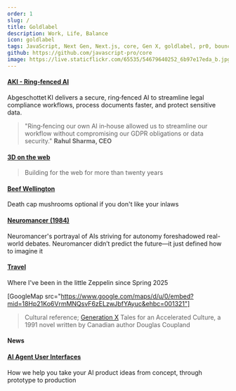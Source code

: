 ```yaml
---
order: 1
slug: /
title: Goldlabel
description: Work, Life, Balance
icon: goldlabel
tags: JavaScript, Next Gen, Next.js, core, Gen X, goldlabel, pr0, bouncer, AI Prompt Engineering, ChatGPT, OpenAI, Singularity, Frontend, Vanilla JS, TypeScript, React, Angular, Vue, Material UI, MUI, Flash, Server Side JavaScript, Node, Gatsby, NextJS, Headless CMS
github: https://github.com/javascript-pro/core
image: https://live.staticflickr.com/65535/54679640252_6b97e17eda_b.jpg
---
```


#### [AKI - Ring‑fenced AI](/work/expertise/ai/abgeschottet-ki)

Abgeschottet KI delivers a secure, ring‑fenced AI to streamline legal compliance workflows, process documents faster, and protect sensitive data.

> "Ring‑fencing our own AI in‑house allowed us to streamline our workflow without compromising our GDPR obligations or data security." **Rahul Sharma, CEO**

#### [3D on the web](/work/expertise/web3d)

> Building for the web for more than twenty years

#### [Beef Wellington](/balance/writing/wei-zangs-food/beef-wellie)

Death cap mushrooms optional if you don't like your inlaws

#### [Neuromancer (1984)](/balance/writers/william-gibson)

Neuromancer's portrayal of AIs striving for autonomy foreshadowed real-world debates. Neuromancer didn’t predict the future—it just defined how to imagine it

#### [Travel](/life/travel)

Where I've been in the little Zeppelin since Spring 2025

[GoogleMap src="https://www.google.com/maps/d/u/0/embed?mid=18Hp21Ko6VrmMNQsvF6zELzwJbfYAyuc&ehbc=001321"]

> Cultural reference; [Generation X](/balance/writers/generation-x) Tales for an Accelerated Culture, a 1991 novel written by Canadian author Douglas Coupland

#### News

#### [AI Agent User Interfaces](/work/expertise/ai/agents)

How we help you take your AI product ideas from concept, through prototype to production
